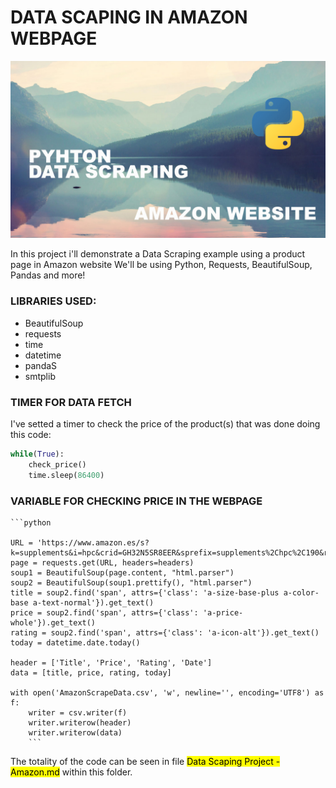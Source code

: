# DATA SCAPING IN AMAZON WEBPAGE

![image](https://github.com/liciniofoliveira/liciniofoliveira/blob/main/Project%202%20-%20Data%20Scraping/data%20scraping%20header.jpg)

In this project i'll demonstrate a Data Scraping example using a product page in Amazon website
We'll be using Python, Requests, BeautifulSoup, Pandas and more!

### LIBRARIES USED:

- BeautifulSoup
- requests
- time
- datetime
- pandaS
- smtplib

### TIMER FOR DATA FETCH

I've setted a timer to check the price of the product(s) that was done doing this code: 

```python
while(True):
    check_price()
    time.sleep(86400)
 ```
 ### VARIABLE FOR CHECKING PRICE IN THE WEBPAGE
    ```python

    URL = 'https://www.amazon.es/s?k=supplements&i=hpc&crid=GH32N5SR8EER&sprefix=supplements%2Chpc%2C190&ref=nb_sb_noss_2'
    page = requests.get(URL, headers=headers)
    soup1 = BeautifulSoup(page.content, "html.parser")
    soup2 = BeautifulSoup(soup1.prettify(), "html.parser")
    title = soup2.find('span', attrs={'class': 'a-size-base-plus a-color-base a-text-normal'}).get_text()
    price = soup2.find('span', attrs={'class': 'a-price-whole'}).get_text()
    rating = soup2.find('span', attrs={'class': 'a-icon-alt'}).get_text()
    today = datetime.date.today()
    
    header = ['Title', 'Price', 'Rating', 'Date']
    data = [title, price, rating, today]

    with open('AmazonScrapeData.csv', 'w', newline='', encoding='UTF8') as f:
        writer = csv.writer(f)
        writer.writerow(header)
        writer.writerow(data)
        ```
        
The totality of the code can be seen in file <mark>Data Scaping Project - Amazon.md</mark> within this folder.
